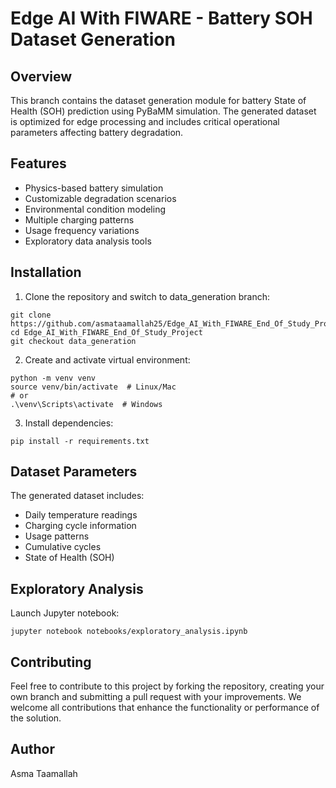 # Edge AI With FIWARE - Battery SOH Dataset Generation

## Overview
This branch contains the dataset generation module for battery State of Health (SOH) prediction using PyBaMM simulation. The generated dataset is optimized for edge processing and includes critical operational parameters affecting battery degradation.

## Features
- Physics-based battery simulation
- Customizable degradation scenarios
- Environmental condition modeling
- Multiple charging patterns
- Usage frequency variations
- Exploratory data analysis tools

## Installation

1. Clone the repository and switch to data_generation branch:
```
git clone https://github.com/asmataamallah25/Edge_AI_With_FIWARE_End_Of_Study_Project.git
cd Edge_AI_With_FIWARE_End_Of_Study_Project
git checkout data_generation
```

2. Create and activate virtual environment:
```
python -m venv venv
source venv/bin/activate  # Linux/Mac
# or
.\venv\Scripts\activate  # Windows
```

3. Install dependencies:
```
pip install -r requirements.txt
```

## Dataset Parameters
The generated dataset includes:
- Daily temperature readings
- Charging cycle information
- Usage patterns
- Cumulative cycles
- State of Health (SOH)

## Exploratory Analysis
Launch Jupyter notebook:
```
jupyter notebook notebooks/exploratory_analysis.ipynb
```

## Contributing
Feel free to contribute to this project by forking the repository, creating your own branch and submitting a pull request with your improvements. We welcome all contributions that enhance the functionality or performance of the solution.

## Author
Asma Taamallah
